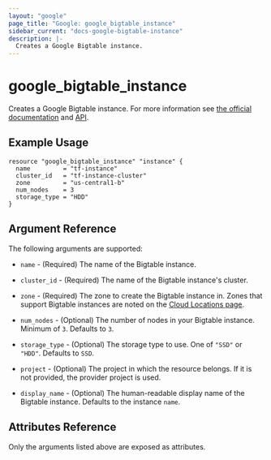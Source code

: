 ```yaml
---
layout: "google"
page_title: "Google: google_bigtable_instance"
sidebar_current: "docs-google-bigtable-instance"
description: |-
  Creates a Google Bigtable instance.
---
```


# google_bigtable_instance

Creates a Google Bigtable instance. For more information see
[the official documentation](https://cloud.google.com/bigtable/) and
[API](https://cloud.google.com/bigtable/docs/go/reference).


## Example Usage

```hcl
resource "google_bigtable_instance" "instance" {
  name         = "tf-instance"
  cluster_id   = "tf-instance-cluster"
  zone         = "us-central1-b"
  num_nodes    = 3
  storage_type = "HDD"
}
```

## Argument Reference

The following arguments are supported:

* `name` - (Required) The name of the Bigtable instance.

* `cluster_id` - (Required) The name of the Bigtable instance's cluster.

* `zone` - (Required) The zone to create the Bigtable instance in. Zones that support Bigtable instances are noted on the [Cloud Locations page](https://cloud.google.com/about/locations/).

* `num_nodes` - (Optional) The number of nodes in your Bigtable instance. Minimum of `3`. Defaults to `3`.

* `storage_type` - (Optional) The storage type to use. One of `"SSD"` or `"HDD"`. Defaults to `SSD`.

* `project` - (Optional) The project in which the resource belongs. If it
    is not provided, the provider project is used.

* `display_name` - (Optional) The human-readable display name of the Bigtable instance. Defaults to the instance `name`.

## Attributes Reference

Only the arguments listed above are exposed as attributes.
